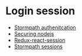 # Login session

- [Stormpath authenitcation](https://stormpath.com/blog/build-a-react-app-with-user-authentication)
- [Securing nodejs](https://dzone.com/articles/securing-nodejs-managing-sessions-in-expressjs)
- [Redux-react-session](https://www.npmjs.com/package/redux-react-session)
- [Stormpath sessions](https://stormpath.com/blog/everything-you-ever-wanted-to-know-about-node-dot-js-sessions)
